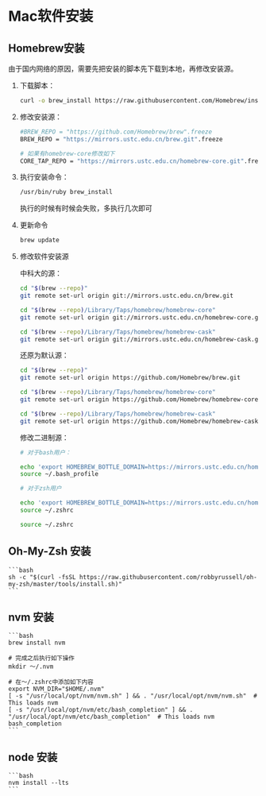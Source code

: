 # Mac软件安装

## Homebrew安装

由于国内网络的原因，需要先把安装的脚本先下载到本地，再修改安装源。

1. 下载脚本：

    ```bash
    curl -o brew_install https://raw.githubusercontent.com/Homebrew/install/master/install
    ```
1. 修改安装源：

    ```bash
    #BREW_REPO = "https://github.com/Homebrew/brew".freeze
    BREW_REPO = "https://mirrors.ustc.edu.cn/brew.git".freeze

    # 如果有homebrew-core修改如下
    CORE_TAP_REPO = "https://mirrors.ustc.edu.cn/homebrew-core.git".freeze
    ```
1. 执行安装命令：

    ```bash
    /usr/bin/ruby brew_install
    ```
    执行的时候有时候会失败，多执行几次即可

1. 更新命令

    ```bash
    brew update
    ```
1. 修改软件安装源

    中科大的源：

    ```bash
    cd "$(brew --repo)"
    git remote set-url origin git://mirrors.ustc.edu.cn/brew.git

    cd "$(brew --repo)/Library/Taps/homebrew/homebrew-core"
    git remote set-url origin git://mirrors.ustc.edu.cn/homebrew-core.git

    cd "$(brew --repo)/Library/Taps/homebrew/homebrew-cask"
    git remote set-url origin git://mirrors.ustc.edu.cn/homebrew-cask.git
    ```

    还原为默认源：

    ```bash
    cd "$(brew --repo)"
    git remote set-url origin https://github.com/Homebrew/brew.git

    cd "$(brew --repo)/Library/Taps/homebrew/homebrew-core"
    git remote set-url origin https://github.com/Homebrew/homebrew-core.git

    cd "$(brew --repo)/Library/Taps/homebrew/homebrew-cask"
    git remote set-url origin https://github.com/Homebrew/homebrew-cask.git
    ```

    修改二进制源：

    ```bash
    # 对于bash用户：

    echo 'export HOMEBREW_BOTTLE_DOMAIN=https://mirrors.ustc.edu.cn/homebrew-bottles' >> ~/.bash_profile
    source ~/.bash_profile

    # 对于zsh用户

    echo 'export HOMEBREW_BOTTLE_DOMAIN=https://mirrors.ustc.edu.cn/homebrew-bottles' >> ~/.zshrc
    source ~/.zshrc

    source ~/.zshrc
    ```
## Oh-My-Zsh 安装

    ```bash
    sh -c "$(curl -fsSL https://raw.githubusercontent.com/robbyrussell/oh-my-zsh/master/tools/install.sh)"
    ```
## nvm 安装

    ```bash
    brew install nvm

    # 完成之后执行如下操作
    mkdir ～/.nvm

    # 在～/.zshrc中添加如下内容
    export NVM_DIR="$HOME/.nvm"
    [ -s "/usr/local/opt/nvm/nvm.sh" ] && . "/usr/local/opt/nvm/nvm.sh"  # This loads nvm
    [ -s "/usr/local/opt/nvm/etc/bash_completion" ] && . "/usr/local/opt/nvm/etc/bash_completion"  # This loads nvm bash_completion
    ```
## node 安装

    ```bash
    nvm install --lts
    ```